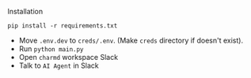 Installation

```
pip install -r requirements.txt
```

- Move `.env.dev` to `creds/.env`. (Make `creds` directory if doesn't exist).
- Run `python main.py`
- Open `charmd` workspace Slack
- Talk to `AI Agent` in Slack